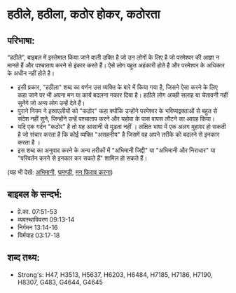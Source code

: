 # हठीले, हठीला, कठोर होकर, कठोरता #

## परिभाषा: ##

“हठीले”, बाइबल में इस्तेमाल किया जाने वाली उक्ति है जो उन लोगों के लिए है जो परमेश्वर की आज्ञा न मानते हैं और पश्चाताप करने से इंकार करते हैं। ऐसे लोग बहुत अहंकारी होते है और परमेश्वर के अधिकार के अधीन नहीं होते है।

* इसी प्रकार, "हठीला" शब्द का वर्णन उस व्यक्ति के बारे में किया गया है, जिसने ऐसा करने के लिए कहा जाने पर भी अपना मन या कार्य बदलना नकार दिया है। हठीले लोग अच्छी सलाह या चेतावनी नहीं सुनेंगे जो अन्य लोग उन्हें देते हैं।
* पुराने नियम ने इस्राएलीयों को "कठोर" कहा क्योंकि उन्होंने परमेश्वर के भविष्यद्वक्ताओं से बहुत से संदेश नहीं सुने, जिन्होंने उन्हें पश्चाताप करने और यहोवा के पास वापस लौटने का आग्रह किया।
* यदि एक गर्दन "कठोर" है तो यह आसानी से मुड़ता नहीं । लक्षित भाषा में एक अलग मुहावर हो सकती है जो संचार करता है कि कोई व्यक्ति "असहनीय" है जिसमें वह अपने तरीके को बदलने से इनकार करता है ।
* इस शब्द का अनुवाद करने के अन्य तरीकों में "अभिमानी जिद्दी" या "अभिमानी और निराधार" या "परिवर्तन करने से इनकार कर सकते हैं" शामिल हो सकते हैं।

(यह भी देखें: [अभिमानी](../arrogant.md), [घमण्डी](../proud.md), [मन फिराव करना](../repent.md))

## बाइबल के सन्दर्भ: ##

* प्रे.का. 07:51-53
* व्यवस्थाविवरण 09:13-14
* निर्गमन 13:14-16
* यिर्मयाह 03:17-18

## शब्द तथ्य: ##

* Strong's: H47, H3513, H5637, H6203, H6484, H7185, H7186, H7190, H8307, G483, G4644, G4645
